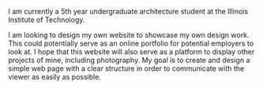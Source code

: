 I am currently a 5th year undergraduate architecture student at the Illinois Institute of Technology.

I am looking to design my own website to showcase my own design work. This could potentially serve as an online portfolio for potential employers to look at. I hope that this website will also serve as a platform to display other projects of mine, including photography. My goal is to create and design a simple web page with a clear structure in order to communicate with the viewer as easily as possible.
